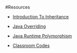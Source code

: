 #Resources

- [Introduction To Inheritance](https://hackernoon.com/java-for-humans-class-inheritance-d82a357b2659)

- [Java Overriding](https://www.geeksforgeeks.org/overriding-in-java/)

- [Java Runtime Polymorphism](https://www.geeksforgeeks.org/dynamic-method-dispatch-runtime-polymorphism-java/)

- [Classroom Codes](https://github.com/CC-MNNIT/2018-19-Classes/tree/master/Java/2018_08_14_Java-Class-2)